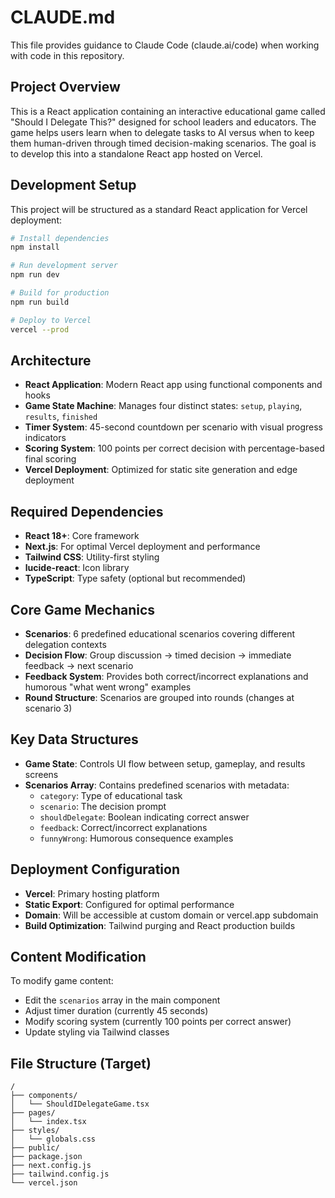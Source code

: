 # CLAUDE.md

This file provides guidance to Claude Code (claude.ai/code) when working with code in this repository.

## Project Overview

This is a React application containing an interactive educational game called "Should I Delegate This?" designed for school leaders and educators. The game helps users learn when to delegate tasks to AI versus when to keep them human-driven through timed decision-making scenarios. The goal is to develop this into a standalone React app hosted on Vercel.

## Development Setup

This project will be structured as a standard React application for Vercel deployment:

```bash
# Install dependencies
npm install

# Run development server
npm run dev

# Build for production
npm run build

# Deploy to Vercel
vercel --prod
```

## Architecture

- **React Application**: Modern React app using functional components and hooks
- **Game State Machine**: Manages four distinct states: `setup`, `playing`, `results`, `finished`
- **Timer System**: 45-second countdown per scenario with visual progress indicators
- **Scoring System**: 100 points per correct decision with percentage-based final scoring
- **Vercel Deployment**: Optimized for static site generation and edge deployment

## Required Dependencies

- **React 18+**: Core framework
- **Next.js**: For optimal Vercel deployment and performance
- **Tailwind CSS**: Utility-first styling
- **lucide-react**: Icon library
- **TypeScript**: Type safety (optional but recommended)

## Core Game Mechanics

- **Scenarios**: 6 predefined educational scenarios covering different delegation contexts
- **Decision Flow**: Group discussion → timed decision → immediate feedback → next scenario
- **Feedback System**: Provides both correct/incorrect explanations and humorous "what went wrong" examples
- **Round Structure**: Scenarios are grouped into rounds (changes at scenario 3)

## Key Data Structures

- **Game State**: Controls UI flow between setup, gameplay, and results screens
- **Scenarios Array**: Contains predefined scenarios with metadata:
  - `category`: Type of educational task
  - `scenario`: The decision prompt
  - `shouldDelegate`: Boolean indicating correct answer
  - `feedback`: Correct/incorrect explanations
  - `funnyWrong`: Humorous consequence examples

## Deployment Configuration

- **Vercel**: Primary hosting platform
- **Static Export**: Configured for optimal performance
- **Domain**: Will be accessible at custom domain or vercel.app subdomain
- **Build Optimization**: Tailwind purging and React production builds

## Content Modification

To modify game content:
- Edit the `scenarios` array in the main component
- Adjust timer duration (currently 45 seconds)
- Modify scoring system (currently 100 points per correct answer)
- Update styling via Tailwind classes

## File Structure (Target)

```
/
├── components/
│   └── ShouldIDelegateGame.tsx
├── pages/
│   └── index.tsx
├── styles/
│   └── globals.css
├── public/
├── package.json
├── next.config.js
├── tailwind.config.js
└── vercel.json
```